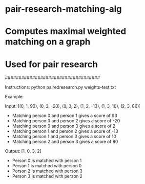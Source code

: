 # pair-research-matching-alg
# Computes maximal weighted matching on a graph
# Used for pair research
###################################

Instructions: python pairedresearch.py weights-test.txt


Example:

Input: [(0, 1, 93), (0, 2, -20), (0, 3, 2), (1, 2, -13), (1, 3, 10), (2, 3, 80)]
* Matching person 0 and person 1 gives a score of 93
* Matching person 0 and person 2 gives a score of -20
* Matching person 0 and person 3 gives a score of 2
* Matching person 1 and person 2 gives a score of -13
* Matching person 1 and person 3 gives a score of 10
* Matching person 2 and person 3 gives a score of 80


Output: [1, 0, 3, 2]
* Person 0 is matched with person 1
* Person 1 is matched with person 0
* Person 2 is matched with person 3
* Person 3 is matched with person 2